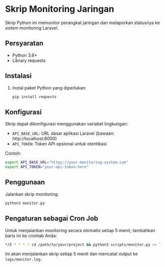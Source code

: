# Skrip Monitoring Jaringan

Skrip Python ini memonitor perangkat jaringan dan melaporkan statusnya ke sistem monitoring Laravel.

## Persyaratan

- Python 3.6+
- Library requests

## Instalasi

1. Instal paket Python yang diperlukan:
   ```bash
   pip install requests
   ```

## Konfigurasi

Skrip dapat dikonfigurasi menggunakan variabel lingkungan:

- `API_BASE_URL`: URL dasar aplikasi Laravel (bawaan: http://localhost:8000)
- `API_TOKEN`: Token API opsional untuk otentikasi

Contoh:
```bash
export API_BASE_URL="https://your-monitoring-system.com"
export API_TOKEN="your-api-token-here"
```

## Penggunaan

Jalankan skrip monitoring:
```bash
python3 monitor.py
```

## Pengaturan sebagai Cron Job

Untuk menjalankan monitoring secara otomatis setiap 5 menit, tambahkan baris ini ke crontab Anda:
```bash
*/5 * * * * cd /path/to/your/project && python3 scripts/monitor.py >> logs/monitor.log 2>&1
```

Ini akan menjalankan skrip setiap 5 menit dan mencatat output ke `logs/monitor.log`.